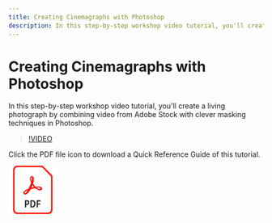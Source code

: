 ```yaml
---
title: Creating Cinemagraphs with Photoshop
description: In this step-by-step workshop video tutorial, you'll create a living photograph by combining video from Adobe Stock with clever masking techniques in Photoshop
---
```


# Creating Cinemagraphs with Photoshop

In this step-by-step workshop video tutorial, you'll create a living photograph by combining video from Adobe Stock with clever masking techniques in Photoshop.

>[!VIDEO](https://video.tv.adobe.com/v/331002?hidetitle=true)

Click the PDF file icon to download a Quick Reference Guide of this tutorial.

[![PDF File Icon](../assets/acrobat_PDF_96.png)](../quick-reference/CreatingCinemagraphswithPhotoshop.pdf)

